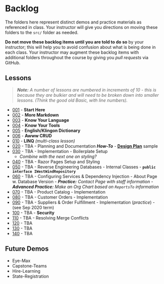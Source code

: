 # Backlog

The folders here represent distinct demos and practice materials as referenced in class. Your instructor will give you directions on moving these folders to the `src/` folder as needed.

**Do not move these backlog items until you are told to do so** by your instructor; this will help you to avoid confusion about what is being done in each class. Your instructor may augment these backlog items with additional folders throughout the course by giving you *pull requests* via GitHub.

## Lessons

> ***Note:** A number of lessons are numbered in increments of 10 - this is because they are bulkier and will need to be broken down into smaller lessons. (Think the good old Basic, with line numbers).*

- [001](./001-StartHere/ReadMe.md) - **Start Here**
- [002](./002/ReadMe.md) - **More Markdown**
- [003](./003/ReadMe.md) - **Know Your Language**
- [004](./004/ReadMe.md) - **Know Your Tools**
- [005](./005/ReadMe.md) - **English/Klingon Dictionary**
- [006](./006/ReadMe.md) - **Awww CRUD**
- [010](./010/ReadMe.md) - **LINQ** *(multi-class lesson)*
- [020](./020/ReadMe.md) - TBA - Planning and Documentation ***How-To*** - [**Design Plan**](https://dmit-2018.github.io/demos/Northwind/CustomerOrders/Design.html#selecting-a-customer) sample
- [030](./030/ReadMe.md) - TBA - Implementation - Boilerplate Setup
  - *Combine with the next one on styling?*
- [040](./040/ReadMe.md) - TBA - Razor Pages Setup and Styling
- [050](./050/ReadMe.md) - TBA - Reverse Engineering Databases - Internal Classes - **`public interface IWestWindRepository`**
- [060](./060/ReadMe.md) - TBA - Configuring Services & Dependency Injection - About Page w. Database Version - ***Practice:** Contact Page with staff information* - ***Advanced Practice:** Make an Org Chart based on `ReportsTo` information*
- [070](./070/ReadMe.md) - TBA - Product Catalog - Implementation
- [080](./080/ReadMe.md) - TBA - Customer Orders - Implementation
- [090](./090/ReadMe.md) - TBA - Suppliers & Order Fulfillment - Implementation (*practice*) - (see Sep 2020 term)
- [100](./100/ReadMe.md) - TBA - **Security**
- [110](./110/ReadMe.md) - TBA - Resolving Merge Conflicts
- [120](./120/ReadMe.md) - TBA
- [130](./130/ReadMe.md) - TBA
- [140](./140/ReadMe.md) - TBA

## Future Demos

- Eye-Max
- Capstone-Teams
- Hire-Learning
- State-Registration
